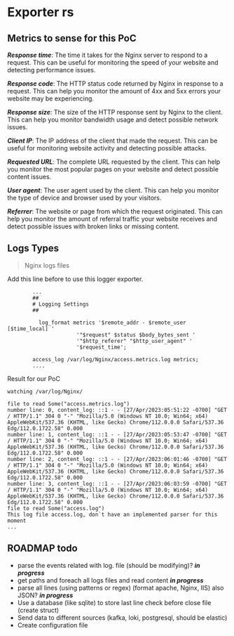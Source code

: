 # Exporter rs


## Metrics to sense for this PoC

**_Response time_**: The time it takes for the Nginx server to respond to a request. This can be useful for monitoring the speed of your website and detecting performance issues.

**_Response code_**: The HTTP status code returned by Nginx in response to a request. This can help you monitor the amount of 4xx and 5xx errors your website may be experiencing.

**_Response size_**: The size of the HTTP response sent by Nginx to the client. This can help you monitor bandwidth usage and detect possible network issues.

**_Client IP_**: The IP address of the client that made the request. This can be useful for monitoring website activity and detecting possible attacks.

**_Requested URL_**: The complete URL requested by the client. This can help you monitor the most popular pages on your website and detect possible content issues.

**_User agent_**: The user agent used by the client. This can help you monitor the type of device and browser used by your visitors.

**_Referrer_**: The website or page from which the request originated. This can help you monitor the amount of referral traffic your website receives and detect possible issues with broken links or missing content.

## Logs Types

> Nginx logs files 

Add this line before to use this logger exporter.
```Nginx
        ...
        ##
        # Logging Settings
        ##

          log_format metrics '$remote_addr - $remote_user [$time_local] '
                      '"$request" $status $body_bytes_sent '
                      '"$http_referer" "$http_user_agent" '
                      '$request_time';

        access_log /var/log/Nginx/access.metrics.log metrics;
        ....
```

Result for our PoC

```shell
watching /var/log/Nginx/

file to read Some("access.metrics.log")
number line: 0, content_log: ::1 - - [27/Apr/2023:05:51:22 -0700] "GET / HTTP/1.1" 304 0 "-" "Mozilla/5.0 (Windows NT 10.0; Win64; x64) AppleWebKit/537.36 (KHTML, like Gecko) Chrome/112.0.0.0 Safari/537.36 Edg/112.0.1722.58" 0.000
number line: 1, content_log: ::1 - - [27/Apr/2023:05:53:47 -0700] "GET / HTTP/1.1" 304 0 "-" "Mozilla/5.0 (Windows NT 10.0; Win64; x64) AppleWebKit/537.36 (KHTML, like Gecko) Chrome/112.0.0.0 Safari/537.36 Edg/112.0.1722.58" 0.000
number line: 2, content_log: ::1 - - [27/Apr/2023:06:01:46 -0700] "GET / HTTP/1.1" 304 0 "-" "Mozilla/5.0 (Windows NT 10.0; Win64; x64) AppleWebKit/537.36 (KHTML, like Gecko) Chrome/112.0.0.0 Safari/537.36 Edg/112.0.1722.58" 0.000
number line: 3, content_log: ::1 - - [27/Apr/2023:06:03:59 -0700] "GET / HTTP/1.1" 304 0 "-" "Mozilla/5.0 (Windows NT 10.0; Win64; x64) AppleWebKit/537.36 (KHTML, like Gecko) Chrome/112.0.0.0 Safari/537.36 Edg/112.0.1722.58" 0.000
file to read Some("access.log")
This log file access.log, don`t have an implemented parser for this moment
...
```

## ROADMAP todo

- parse the events related with log. file (should be modifying)? **_in progress_**
- get paths and foreach all logs files and read content **_in progress_**
- parse all lines (using patterns or regex) (format apache, Nginx, IIS) also JSON? **_in progress_**
- Use a database (like sqlite) to store last line check before close file (create struct)
- Send data to different sources (kafka, loki, postgresql, should be elastic)
- Create configuration file

